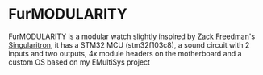 # FurMODULARITY
FurMODULARITY is a modular watch slightly inspired by [Zack Freedman](github.com/ZackFreedman)'s [Singularitron](https://github.com/ZackFreedman/Singularitron), it has a STM32 MCU (stm32f103c8), a sound circuit with 2 inputs and two outputs, 4x module headers on the motherboard and a custom OS based on my EMultiSys project
